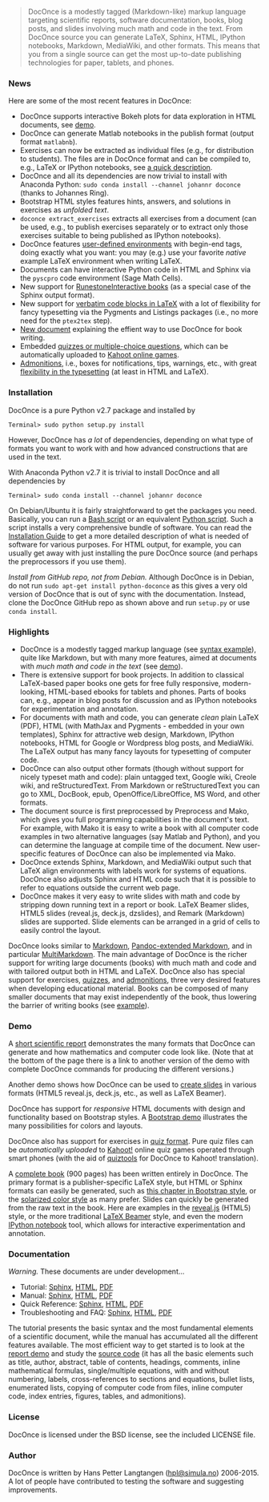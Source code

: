 > DocOnce is a modestly tagged (Markdown-like) markup language targeting scientific reports, software documentation, books, blog posts, and slides involving much math and code in the text. From DocOnce source you can generate LaTeX, Sphinx, HTML, IPython notebooks, Markdown, MediaWiki, and other formats. This means that you from a single source can get the most up-to-date publishing technologies for paper, tablets, and phones.





### News

Here are some of the most recent features in DocOnce:

 * DocOnce supports interactive Bokeh plots for data exploration in
   HTML documents, see [demo](http://hplgit.github.io/doconce/doc/pub/manual/manual.html#___sec13).
 * DocOnce can generate Matlab notebooks in the publish format
   (output format `matlabnb`).
 * Exercises can now be extracted as individual files (e.g., for distribution
   to students). The files are in DocOnce format and can be compiled to, e.g.,
   LaTeX or IPython notebooks, see [a quick description](http://hplgit.github.io/doconce/doc/pub/manual/._manual013.html#exercises:standalone).
 * DocOnce and all its dependencies are now trivial to install with Anaconda Python: `sudo conda install --channel johannr doconce` (thanks to Johannes Ring).
 * Bootstrap HTML styles features hints, answers, and solutions in
   exercises as *unfolded text*.
 * `doconce extract_exercises`
   extracts all exercises from a document (can be used, e.g., to publish exercises separately or to extract only those exercises suitable to being published as IPython notebooks).
 * DocOnce features [user-defined environments](http://hplgit.github.io/doconce/doc/pub/manual/html/manual.html#user-defined-environments) with begin-end tags, doing
   exactly what you want: you may (e.g.) use your favorite *native* example
   LaTeX environment when writing LaTeX.
 * Documents can have interactive Python code in HTML and Sphinx via the `pyscpro` code
   environment (Sage Math Cells).
 * New support for [RunestoneInteractive books](http://runestoneinteractive.org)
   (as a special case of the Sphinx output format).
 * New support for [verbatim code blocks in LaTeX](http://hplgit.github.io/doconce/doc/pub/latexcode/demo.html) with a lot of flexibility for fancy typesetting via the Pygments and Listings packages (i.e., no more need for the `ptex2tex` step).
 * [New document](http://hplgit.github.io/setup4book-doconce/doc/web/index.html) explaining the effient way to use DocOnce for book writing.
 * Embedded [quizzes or multiple-choice questions](http://hplgit.github.io/doconce/doc/pub/quiz/quiz.html), which can be automatically uploaded to
   [Kahoot online games](https://getkahoot.com).
 * [Admonitions](http://hplgit.github.io/doconce/doc/pub/manual/html/manual.html#admonitions), i.e., boxes for notifications, tips, warnings, etc., with
   great [flexibility in the typesetting](http://hplgit.github.io/doconce/doc/pub/admon/index.html) (at least in HTML and LaTeX).

### Installation

DocOnce is a pure Python v2.7 package and installed by


```
Terminal> sudo python setup.py install
```

However, DocOnce has *a lot* of dependencies, depending on what type of
formats you want to work with and how advanced constructions that are
used in the text.

With Anaconda Python v2.7 it is trivial to install DocOnce and all
dependencies by


```
Terminal> sudo conda install --channel johannr doconce
```

On Debian/Ubuntu it is fairly straightforward
to get the packages you need. Basically, you can run a [Bash script](https://raw.githubusercontent.com/hplgit/doconce/master/doc/src/manual/install_doconce.sh) or an equivalent [Python script](https://raw.githubusercontent.com/hplgit/doconce/master/doc/src/manual/install_doconce.py). Such a script installs
a very comprehensive bundle of software. You can read the
[Installation Guide](http://hplgit.github.io/doconce/doc/pub/manual/html/manual.html#installation-of-doconce-and-its-dependencies) to get a more
detailed description of what is needed of software for various purposes.
For HTML output, for example, you can usually get away with just installing
the pure DocOnce source (and perhaps the preprocessors if you use them).

*Install from GitHub repo, not from Debian.* 
Although DocOnce is in Debian, do not run `sudo apt-get install python-doconce`
as this gives a very old version of DocOnce that is out of sync with the
documentation. Instead, clone the DocOnce GitHub repo as shown above
and run `setup.py` or use `conda install`.






### Highlights


 * DocOnce is a modestly tagged markup language (see [syntax example](http://hplgit.github.io/teamods/writing_reports/_static/report/do.txt.html)), quite like Markdown, but with many more features, aimed at documents with
   *much math and code in the text* (see [demo](http://hplgit.github.io/teamods/writing_reports/index.html)).
 * There is extensive support for book projects. In addition to classical LaTeX-based paper books one gets for free fully responsive, modern-looking, HTML-based ebooks for tablets and phones. Parts of books can, e.g., appear in blog posts for discussion and as IPython notebooks for experimentation and annotation.
 * For documents with math and code, you can generate *clean* plain LaTeX (PDF), HTML (with MathJax and Pygments - embedded in your own templates), Sphinx for attractive web design, Markdown, IPython notebooks, HTML for Google or Wordpress blog posts, and MediaWiki. The LaTeX output has many fancy layouts for typesetting of computer code.
 * DocOnce can also output other formats (though without support for nicely typeset math and code): plain untagged text, Google wiki, Creole wiki, and reStructuredText. From Markdown or reStructuredText you can go to XML, DocBook, epub, OpenOffice/LibreOffice, MS Word, and other formats.
 * The document source is first preprocessed by Preprocess and Mako, which gives you full programming capabilities in the document's text. For example, with Mako it is easy to write a book with all computer code examples in two alternative languages (say Matlab and Python), and you can determine the language at compile time of the document. New user-specific features of DocOnce can also be implemented via Mako.
 * DocOnce extends Sphinx, Markdown, and MediaWiki output such that LaTeX align environments with labels work for systems of equations. DocOnce also adjusts Sphinx and HTML code such that it is possible to refer to equations outside the current web page.
 * DocOnce makes it very easy to write slides with math and code by stripping down running text in a report or book. LaTeX Beamer slides, HTML5 slides (reveal.js, deck.js, dzslides), and Remark (Markdown) slides are supported. Slide elements can be arranged in a grid of cells to easily control the layout.

DocOnce looks similar to [Markdown](http://daringfireball.net/projects/markdown/), [Pandoc-extended
Markdown](http://johnmacfarlane.net/pandoc/), and in particular
[MultiMarkdown](http://fletcherpenney.net/multimarkdown/).  The main
advantage of DocOnce is the richer support for writing large documents
(books) with much math and code and with
tailored output both in HTML and
LaTeX. DocOnce also has special support for exercises, [quizzes](http://hplgit.github.io/doconce/doc/pub/quiz/quiz.html), and [admonitions](http://hplgit.github.io/doconce/doc/pub/manual/._manual017.html#___sec55),
three very desired features when developing educational material.
Books can be composed of many smaller documents that may exist
independently of the book, thus lowering the barrier of writing books
(see [example](https://github.com/hplgit/setup4book-doconce)).


### Demo

A [short scientific report](http://hplgit.github.io/teamods/writing_reports/index.html)
demonstrates the many formats that DocOnce can generate and how
mathematics and computer code look like. (Note that at the bottom of
the page there is a link to another version of the demo with complete
DocOnce commands for producing the different versions.)

<!-- Note: local links does not work since this README file is a source -->
<!-- code file and not part of the published gh-pages. Use full URL. -->

Another demo shows how DocOnce can be used to [create slides](http://hplgit.github.io/doconce/doc/pub/slides/demo/index.html) in
various formats (HTML5 reveal.js, deck.js, etc., as well as LaTeX
Beamer).

DocOnce has support for *responsive* HTML documents with design and
functionality based on Bootstrap styles.  A [Bootstrap demo](http://hplgit.github.io/doconce/doc/pub/bootstrap/index.html)
illustrates the many possibilities for colors and layouts.

DocOnce also has support for exercises in [quiz format](http://hplgit.github.io/doconce/doc/pub/quiz/quiz.html). Pure quiz
files can be *automatically uploaded* to [Kahoot!](https://getkahoot.com) online quiz games operated through smart
phones (with the aid of [quiztools](https://github.com/hplgit/quiztools) for DocOnce to Kahoot!
translation).



A [complete book](http://www.amazon.com/Scientific-Programming-Computational-Science-Engineering/dp/3642549586/ref=sr_1_1?s=books&ie=UTF8&qid=1419162166&sr=1-1&keywords=langtangen)
(900 pages) has been written entirely in DocOnce. The primary format
is a publisher-specific LaTeX style, but HTML or Sphinx formats can
easily be generated, such as [this chapter in Bootstrap style](http://hplgit.github.io/primer.html/doc/pub/looplist/looplist-bootstrap.html),
or the [solarized color style](http://hplgit.github.io/primer.html/doc/pub/looplist/looplist-solarized.html)
as many prefer. Slides can quickly be generated from the raw text in
the book.  Here are examples in the [reveal.js](http://hplgit.github.io/scipro-primer/slides/looplist/html/looplist-reveal-beige.html)
(HTML5) style, or the more traditional [LaTeX Beamer](http://hplgit.github.io/scipro-primer/slides/looplist/pdf/looplist-beamer.pdf)
style, and even the modern [IPython notebook](http://nbviewer.ipython.org/url/hplgit.github.io/scipro-primer/slides/looplist/ipynb/looplist.ipynb)
tool, which allows for interactive experimentation and annotation.

### Documentation

*Warning.* 
These documents are under development...



 * Tutorial: [Sphinx](http://hplgit.github.io/doconce/doc/pub/tutorial/html/index.html),
   [HTML](http://hplgit.github.io/doconce/doc/pub/tutorial/tutorial.html),
   [PDF](http://hplgit.github.io/doconce/doc/pub/tutorial/tutorial.pdf)
 * Manual: [Sphinx](http://hplgit.github.io/doconce/doc/pub/manual/html/index.html),
   [HTML](http://hplgit.github.io/doconce/doc/pub/manual/manual.html),
   [PDF](http://hplgit.github.io/doconce/doc/pub/manual/manual.pdf)
 * Quick Reference: [Sphinx](http://hplgit.github.io/doconce/doc/pub/quickref/html/index.html),
   [HTML](http://hplgit.github.io/doconce/doc/pub/quickref/quickref.html),
   [PDF](http://hplgit.github.io/doconce/doc/pub/quickref/quickref.pdf)
 * Troubleshooting and FAQ: [Sphinx](http://hplgit.github.io/doconce/doc/pub/trouble/html/index.html),
   [HTML](http://hplgit.github.io/doconce/doc/pub/trouble/trouble.html),
   [PDF](http://hplgit.github.io/doconce/doc/pub/trouble/trouble.pdf)

The tutorial presents the basic syntax and the most fundamental
elements of a scientific document, while the manual has accumulated
all the different features available. The most efficient way to get
started is to look at the [report demo](http://hplgit.github.io/teamods/writing_reports/index.html) and study
the [source code](http://hplgit.github.io/teamods/writing_reports/_static/report.do.txt.html)
(it has all the basic elements such as title, author, abstract, table
of contents, headings, comments, inline mathematical formulas,
single/multiple equations, with and without numbering, labels,
cross-references to sections and equations, bullet lists, enumerated
lists, copying of computer code from files, inline computer code,
index entries, figures, tables, and admonitions).

### License

DocOnce is licensed under the BSD license, see the included LICENSE file.

### Author

DocOnce is written by Hans Petter Langtangen ([hpl@simula.no](mailto:hpl@simula.no)) 2006-2015. A lot of people have contributed to testing the software and suggesting improvements.

